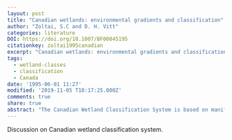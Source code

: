 ```yaml
---
layout: post
title: "Canadian wetlands: environmental gradients and classification"
author: "Zoltai, S.C and D. H. Vitt"
categories: literature
DOI: https://doi.org/10.1007/BF00045195
citationkey: zoltai1995canadian
excerpt: "Canadian wetlands: environmental gradients and classification "
tags:
  - wetland-classes
  - classification
  - Canada
date: '1995-06-01 11:27'
modified: '2019-11-05 T18:17:25.000Z'
comments: true
share: true
abstract: "The Canadian Wetland Classification System is based on manifestations of ecological processes in natural wetland ecosystems. It is hierarchical in structure and designed to allow identification at the broadest levels (class, form, type) by non-experts in different disciplines. The various levels are based on broad physiognomy and hydrology (classes); surface morphology (forms); and vegetation physiognomy (types). For more detailed studies, appropriate characterization and subdivisions can be applied. For ecological studies the wetlands can be further characterized by their chemical environment, each with distinctive indicator species, acidity, alkalinity, and base cation content. For peatlands, both chemical and vegetational differences indicate that the primary division should be acidic, Sphagnum-dominated bogs and poor fens on one hand and circumneutral to alkaline, brown moss-dominated rich fens on the other. Non peat-forming wetlands (marshes, swamps) lack the well developed bryophyte ground layer of the fens and bogs, and are subject to severe seasonal water level fluctuations. The Canadian Wetland Classification System has been successfully used in Arctic, Subarctic, Boreal and Temperate regions of Canada."
---
```


Discussion on Canadian wetland classification system.
